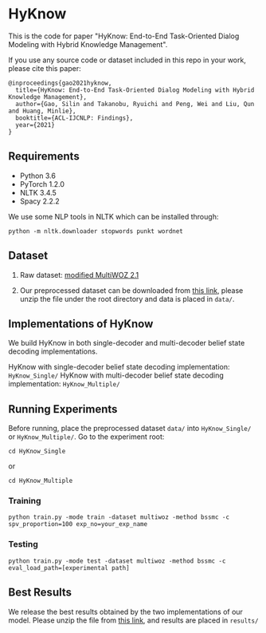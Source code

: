 # HyKnow

This is the code for paper "HyKnow: End-to-End Task-Oriented Dialog Modeling with Hybrid Knowledge Management".

If you use any source code or dataset included in this repo in your work, please cite this paper:

```
@inproceedings{gao2021hyknow,
  title={HyKnow: End-to-End Task-Oriented Dialog Modeling with Hybrid Knowledge Management},
  author={Gao, Silin and Takanobu, Ryuichi and Peng, Wei and Liu, Qun and Huang, Minlie},
  booktitle={ACL-IJCNLP: Findings},
  year={2021}
}
```

## Requirements

- Python 3.6
- PyTorch 1.2.0
- NLTK 3.4.5
- Spacy 2.2.2

We use some NLP tools in NLTK which can be installed through:
```
python -m nltk.downloader stopwords punkt wordnet
```

## Dataset
1. Raw dataset: [modified MultiWOZ 2.1](https://github.com/alexa/alexa-with-dstc9-track1-dataset)

2. Our preprocessed dataset can be downloaded from [this link](https://drive.google.com/file/d/1a-JnNEGkd_2HhQsF1wLQ1BE2D_cJ375B), please unzip the file under the root directory and data is placed in ``data/``.

## Implementations of HyKnow
We build HyKnow in both single-decoder and multi-decoder belief state decoding implementations.

HyKnow with single-decoder belief state decoding implementation: ``HyKnow_Single/``
HyKnow with multi-decoder belief state decoding implementation: ``HyKnow_Multiple/``

## Running Experiments
Before running, place the preprocessed dataset ``data/`` into ``HyKnow_Single/`` or ``HyKnow_Multiple/``.
Go to the experiment root:
```
cd HyKnow_Single
```
or
```
cd HyKnow_Multiple
```

### Training
```
python train.py -mode train -dataset multiwoz -method bssmc -c spv_proportion=100 exp_no=your_exp_name
```

### Testing
```
python train.py -mode test -dataset multiwoz -method bssmc -c eval_load_path=[experimental path]
```

## Best Results
We release the best results obtained by the two implementations of our model. Please unzip the file from [this link](https://drive.google.com/file/d/1a-JnNEGkd_2HhQsF1wLQ1BE2D_cJ375B), and results are placed in ``results/``